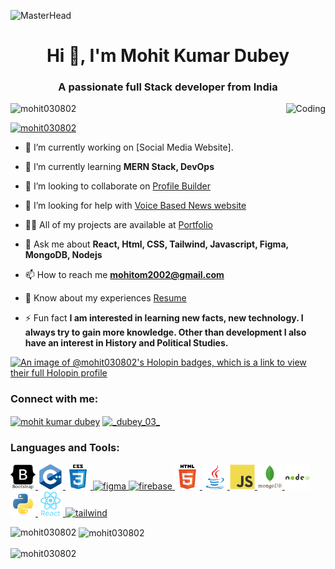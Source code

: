 ![MasterHead](https://raw.githubusercontent.com/PolarBearGG/PolarBearGG/master/web-developer.gif)
<h1 align="center">Hi 👋, I'm Mohit Kumar Dubey</h1>
<h3 align="center">A passionate full Stack developer from India</h3>
<img align="right" src="https://cdn.dribbble.com/users/1162077/screenshots/3848914/programmer.gif" alt="Coding">

<p align="left"> <img src="https://komarev.com/ghpvc/?username=mohit030802&label=Profile%20views&color=0e75b6&style=flat" alt="mohit030802" /> </p>

<p align="left"> <a href="https://github.com/ryo-ma/github-profile-trophy"><img src="https://github-profile-trophy.vercel.app/?username=mohit030802" alt="mohit030802" /></a> </p>

- 🔭 I’m currently working on [Social Media Website].

- 🌱 I’m currently learning **MERN Stack, DevOps**

- 👯 I’m looking to collaborate on [Profile Builder](https://profilebuildedeployment.vercel.app/)

- 🤝 I’m looking for help with [Voice Based News website](https://rococo-biscochitos-e51773.netlify.app/)

- 👨‍💻 All of my projects are available at [Portfolio](https://bright-ganache-eb99ae.netlify.app/)


- 💬 Ask me about **React, Html, CSS, Tailwind, Javascript, Figma, MongoDB, Nodejs**

- 📫 How to reach me **mohitom2002@gmail.com**

- 📄 Know about my experiences [Resume](https://drive.google.com/file/d/1urkRg25ueboeK3UzLmItQ-GPQ1WQvkp5/view?usp=drive_link)

- ⚡ Fun fact **I am interested in learning new facts, new technology. I always try to gain more knowledge. Other than development I also have an interest in History and Political Studies.**

[![An image of @mohit030802's Holopin badges, which is a link to view their full Holopin profile](https://holopin.me/mohit030802)](https://holopin.io/@mohit030802)

<h3 align="left">Connect with me:</h3>
<p align="left">
<a href="https://linkedin.com/in/mohit kumar dubey" target="blank"><img align="center" src="https://raw.githubusercontent.com/rahuldkjain/github-profile-readme-generator/master/src/images/icons/Social/linked-in-alt.svg" alt="mohit kumar dubey" height="30" width="40" /></a>
<a href="https://instagram.com/_dubey_03_" target="blank"><img align="center" src="https://raw.githubusercontent.com/rahuldkjain/github-profile-readme-generator/master/src/images/icons/Social/instagram.svg" alt="_dubey_03_" height="30" width="40" /></a>
</p>

<h3 align="left">Languages and Tools:</h3>
<p align="left"> <a href="https://getbootstrap.com" target="_blank" rel="noreferrer"> <img src="https://raw.githubusercontent.com/devicons/devicon/master/icons/bootstrap/bootstrap-plain-wordmark.svg" alt="bootstrap" width="40" height="40"/> </a> <a href="https://www.w3schools.com/cpp/" target="_blank" rel="noreferrer"> <img src="https://raw.githubusercontent.com/devicons/devicon/master/icons/cplusplus/cplusplus-original.svg" alt="cplusplus" width="40" height="40"/> </a> <a href="https://www.w3schools.com/css/" target="_blank" rel="noreferrer"> <img src="https://raw.githubusercontent.com/devicons/devicon/master/icons/css3/css3-original-wordmark.svg" alt="css3" width="40" height="40"/> </a> <a href="https://www.figma.com/" target="_blank" rel="noreferrer"> <img src="https://www.vectorlogo.zone/logos/figma/figma-icon.svg" alt="figma" width="40" height="40"/> </a> <a href="https://firebase.google.com/" target="_blank" rel="noreferrer"> <img src="https://www.vectorlogo.zone/logos/firebase/firebase-icon.svg" alt="firebase" width="40" height="40"/> </a> <a href="https://www.w3.org/html/" target="_blank" rel="noreferrer"> <img src="https://raw.githubusercontent.com/devicons/devicon/master/icons/html5/html5-original-wordmark.svg" alt="html5" width="40" height="40"/> </a> <a href="https://www.java.com" target="_blank" rel="noreferrer"> <img src="https://raw.githubusercontent.com/devicons/devicon/master/icons/java/java-original.svg" alt="java" width="40" height="40"/> </a> <a href="https://developer.mozilla.org/en-US/docs/Web/JavaScript" target="_blank" rel="noreferrer"> <img src="https://raw.githubusercontent.com/devicons/devicon/master/icons/javascript/javascript-original.svg" alt="javascript" width="40" height="40"/> </a> <a href="https://www.mongodb.com/" target="_blank" rel="noreferrer"> <img src="https://raw.githubusercontent.com/devicons/devicon/master/icons/mongodb/mongodb-original-wordmark.svg" alt="mongodb" width="40" height="40"/> </a> <a href="https://nodejs.org" target="_blank" rel="noreferrer"> <img src="https://raw.githubusercontent.com/devicons/devicon/master/icons/nodejs/nodejs-original-wordmark.svg" alt="nodejs" width="40" height="40"/> </a> <a href="https://www.python.org" target="_blank" rel="noreferrer"> <img src="https://raw.githubusercontent.com/devicons/devicon/master/icons/python/python-original.svg" alt="python" width="40" height="40"/> </a> <a href="https://reactjs.org/" target="_blank" rel="noreferrer"> <img src="https://raw.githubusercontent.com/devicons/devicon/master/icons/react/react-original-wordmark.svg" alt="react" width="40" height="40"/> </a> <a href="https://tailwindcss.com/" target="_blank" rel="noreferrer"> <img src="https://www.vectorlogo.zone/logos/tailwindcss/tailwindcss-icon.svg" alt="tailwind" width="40" height="40"/> </a> </p>

<p><img align="left" src="https://github-readme-stats.vercel.app/api/top-langs?username=mohit030802&show_icons=true&locale=en&layout=compact" alt="mohit030802" /></p>

<p>&nbsp;<img align="center" src="https://github-readme-stats.vercel.app/api?username=mohit030802&show_icons=true&locale=en" alt="mohit030802" /></p>

<p><img align="center" src="https://github-readme-streak-stats.herokuapp.com/?user=mohit030802&" alt="mohit030802" /></p>
